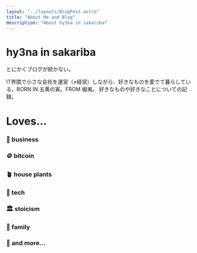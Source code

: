 ```yaml
---
layout: "../layouts/BlogPost.astro"
title: "About Me and Blog"
description: "About hy3na in sakariba"
---
```


# hy3na in sakariba
とにかくブログが続かない。

IT界隈で小さな会社を運営（≠経営）しながら、好きなものを愛でて暮らしている。BORN IN 五黄の寅。FROM 蝦夷。
好きなものや好きなことについての記録。

# Loves...

### 🍄 business
### 🪙 bitcoin
### 🪴 house plants
### 🐆 tech
### 🏛️ stoicism
### 🏡 family
### 🦇 and more...